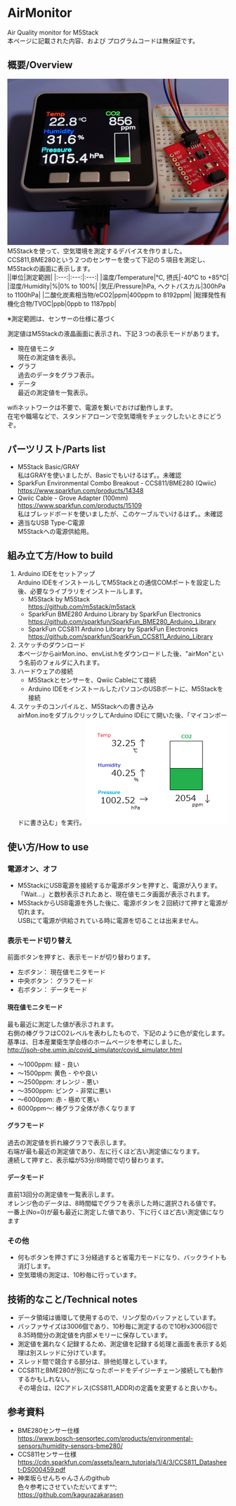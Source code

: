 # AirMonitor
Air Quality monitor for M5Stack<BR>
本ページに記載された内容、および プログラムコードは無保証です。

## 概要/Overview
![](image/hardware.JPG) 
M5Stackを使って、空気環境を測定するデバイスを作りました。<BR>
CCS811,BME280という２つのセンサーを使って下記の５項目を測定し、M5Stackの画面に表示します。<BR>
  ||単位|測定範囲|
  |:---:|:---:|:---:|
  |温度/Temperature|℃, 摂氏|-40℃ to +85℃|
  |湿度/Humidity|%|0% to 100%|
  |気圧/Pressure|hPa, ヘクトパスカル|300hPa to 1100hPa|
  |二酸化炭素相当物/eCO2|ppm|400ppm to 8192ppm|
  |総揮発性有機化合物/TVOC|ppb|0ppb to 1187ppb|
  
※測定範囲は、センサーの仕様に基づく
  
測定値はM5Stackの液晶画面に表示され、下記３つの表示モードがあります。
- 現在値モニタ<BR>
  現在の測定値を表示。
- グラフ<BR>
  過去のデータをグラフ表示。
- データ<BR>
  最近の測定値を一覧表示。
  
wifiネットワークは不要で、電源を繋いでおけば動作します。<BR>
在宅や職場などで、スタンドアローンで空気環境をチェックしたいときにどうぞ。

## パーツリスト/Parts list
* M5Stack Basic/GRAY<BR>
  私はGRAYを使いましたが、Basicでもいけるはず。。未確認
* SparkFun Environmental Combo Breakout - CCS811/BME280 (Qwiic)<BR>
  https://www.sparkfun.com/products/14348
* Qwiic Cable - Grove Adapter (100mm)<BR>
  https://www.sparkfun.com/products/15109<BR>
  私はブレッドボードを使いましたが、このケーブルでいけるはず。。未確認
* 適当なUSB Type-C電源<BR>
  M5Stackへの電源供給用。
  
## 組み立て方/How to build
1. Arduino IDEをセットアップ<BR>
  Arduino IDEをインストールしてM5Stackとの通信COMポートを設定した後、必要なライブラリをインストールします。
   - M5Stack by M5Stack<BR>
     https://github.com/m5stack/m5stack
   - SparkFun BME280 Arduino Library by SparkFun Electronics<BR>
     https://github.com/sparkfun/SparkFun_BME280_Arduino_Library
   - SparkFun CCS811 Arduino Library by SparkFun Electronics<BR>
     https://github.com/sparkfun/SparkFun_CCS811_Arduino_Library
2. スケッチのダウンロード<BR>
  本ページからairMon.ino、envList.hをダウンロードした後、"airMon"という名前のフォルダに入れます。
3. ハードウェアの接続<BR>
   - M5Stackとセンサーを、Qwiic Cableにて接続
   - Arduino IDEをインストールしたパソコンのUSBポートに、M5Stackを接続
4. スケッチのコンパイルと、M5Stackへの書き込み<BR>
  airMon.inoをダブルクリックしてArduino IDEにて開いた後、「マイコンボードに書き込む」を実行。
 ![test](image/無題.png) 
## 使い方/How to use
### 電源オン、オフ
* M5StackにUSB電源を接続するか電源ボタンを押すと、電源が入ります。<BR>
  「Wait...」と数秒表示されたあと、現在値モニタ画面が表示されます。
* M5StackからUSB電源を外した後に、電源ボタンを２回続けて押すと電源が切れます。<BR>
  USBにて電源が供給されている時に電源を切ることは出来ません。
### 表示モード切り替え
  前面ボタンを押すと、表示モードが切り替わります。
  - 左ボタン： 現在値モニタモード
  - 中央ボタン： グラフモード
  - 右ボタン： データモード
#### 現在値モニタモード<BR>
  最も最近に測定した値が表示されます。<BR>
  右側の棒グラフはCO2レベルを表わしたもので、下記のように色が変化します。<BR>
  基準は、日本産業衛生学会様のホームページを参考にしました。<BR>
  http://jsoh-ohe.umin.jp/covid_simulator/covid_simulator.html
  - ～1000ppm: 緑 - 良い
  - ～1500ppm: 黄色 - やや良い
  - ～2500ppm: オレンジ - 悪い
  - ～3500ppm: ピンク - 非常に悪い
  - ～6000ppm: 赤 - 極めて悪い
  - 6000ppm～: 棒グラフ全体が赤くなります
#### グラフモード<BR>
  過去の測定値を折れ線グラフで表示します。<BR>
  右端が最も最近の測定値であり、左に行くほど古い測定値になります。<BR>
  連続して押すと、表示幅が53分/8時間で切り替わります。
#### データモード<BR>
  直前13回分の測定値を一覧表示します。<BR>
  オレンジ色のデータは、8時間幅でグラフを表示した時に選択される値です。<BR>
  一番上(No=0)が最も最近に測定した値であり、下に行くほど古い測定値になります
### その他
  * 何もボタンを押さずに３分経過すると省電力モードになり、バックライトも消灯します。
  * 空気環境の測定は、10秒毎に行っています。

## 技術的なこと/Technical notes
- データ領域は循環して使用するので、リング型のバッファとしています。
- バッファサイズは3006個であり、10秒毎に測定するので10秒x3006回で8.35時間分の測定値を内部メモリーに保存しています。
- 測定値を漏れなく記録するため、測定値を記録する処理と画面を表示する処理は別スレッドに分けています。
- スレッド間で競合する部分は、排他処理としています。
- CCS811とBME280が別になったボードをデイジーチェーン接続しても動作するかもしれない。<BR>
  その場合は、I2Cアドレス(CSS811_ADDR)の定義を変更すると良いかも。
  
## 参考資料
 - BME280センサー仕様<BR>
  https://www.bosch-sensortec.com/products/environmental-sensors/humidity-sensors-bme280/
 - CCS811センサー仕様<BR>
  https://cdn.sparkfun.com/assets/learn_tutorials/1/4/3/CCS811_Datasheet-DS000459.pdf
 - 神楽坂らせんちゃんさんのgithub<BR>
   色々参考にさせていただいてます^^;<BR>
   https://github.com/kagurazakarasen
